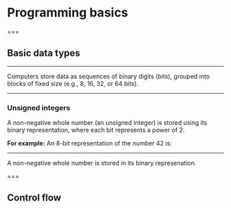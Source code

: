 # Programming basics

===

## Basic data types

---

Computers store data as sequences of binary digits (bits), grouped into blocks of fixed size (e.g., 8, 16, 32, or 64 bits).

---

### Unsigned integers

A non-negative whole number (an unsigned integer) is stored using its binary representation, where each bit represents a power of 2. 

**For example:**
An 8-bit representation of the number 42 is:

<div data-load="02-lecture/uint8.svg">
</div>


---

A non-negative whole number is stored in its binary represenation.
 

=== 

## Control flow


